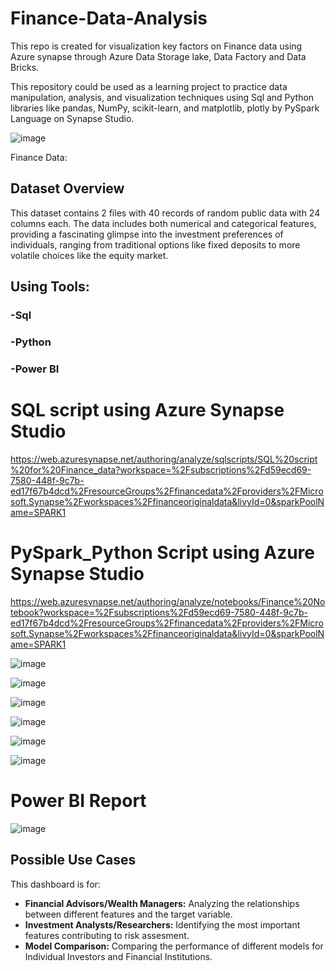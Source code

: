 # Finance-Data-Analysis

This repo is created for visualization key factors on Finance data using Azure synapse through  Azure Data Storage lake, Data Factory and Data Bricks.

This repository could be used as a learning project to practice data manipulation, analysis, and visualization techniques using Sql and Python libraries like pandas, NumPy, scikit-learn, and matplotlib, plotly by PySpark Language on Synapse Studio.

![image](https://github.com/user-attachments/assets/78488eeb-e30d-4d1c-a5c4-5b4a1dae3a23)





Finance Data:
## Dataset Overview

This dataset contains  2 files with 40 records of random public data with 24 columns each. The data includes both numerical and categorical features, providing a fascinating glimpse into the investment preferences of individuals, ranging from traditional options like fixed deposits to more volatile choices like the equity market.

## Using Tools:

### -Sql
### -Python
### -Power BI

# SQL script using Azure Synapse Studio

https://web.azuresynapse.net/authoring/analyze/sqlscripts/SQL%20script%20for%20Finance_data?workspace=%2Fsubscriptions%2Fd59ecd69-7580-448f-9c7b-ed17f67b4dcd%2FresourceGroups%2Ffinancedata%2Fproviders%2FMicrosoft.Synapse%2Fworkspaces%2Ffinanceoriginaldata&livyId=0&sparkPoolName=SPARK1


# PySpark_Python Script using Azure Synapse Studio

https://web.azuresynapse.net/authoring/analyze/notebooks/Finance%20Notebook?workspace=%2Fsubscriptions%2Fd59ecd69-7580-448f-9c7b-ed17f67b4dcd%2FresourceGroups%2Ffinancedata%2Fproviders%2FMicrosoft.Synapse%2Fworkspaces%2Ffinanceoriginaldata&livyId=0&sparkPoolName=SPARK1


![image](https://github.com/user-attachments/assets/86b3d97c-9cf3-4158-a22e-9eae5cc26ef1)

![image](https://github.com/user-attachments/assets/adfef85b-4680-4d41-af19-12a050551475)

![image](https://github.com/user-attachments/assets/1565b764-3a08-4a57-a863-98e064e37346)

![image](https://github.com/user-attachments/assets/67b9b858-65f5-4537-99ad-fe003f5f03dd)

![image](https://github.com/user-attachments/assets/a2f5688d-3cd9-4ce5-b23e-86048fad9460)

![image](https://github.com/user-attachments/assets/6ce51f9a-0e9e-4f9e-a6e6-3559c31a0bf5)






# Power BI Report


![image](https://github.com/user-attachments/assets/9ee0b771-f37d-47d6-a44e-284c086e0a46)



## Possible Use Cases

This dashboard is for:
* **Financial Advisors/Wealth Managers:** Analyzing the relationships between different features and the target variable.
* **Investment Analysts/Researchers:** Identifying the most important features contributing to risk assesment.
* **Model Comparison:** Comparing the performance of different models for Individual Investors and Financial Institutions.












